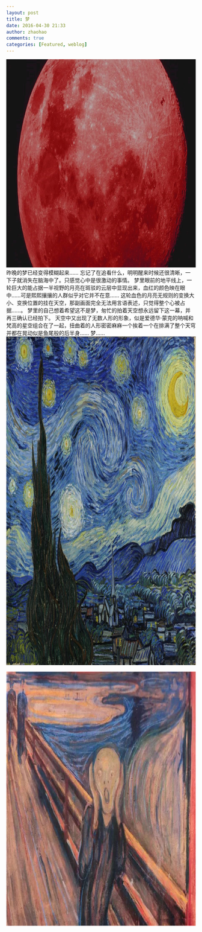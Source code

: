 ```yaml
---
layout: post
title: 梦
date: 2016-04-30 21:33
author: zhaohao
comments: true
categories: [Featured, weblog]
---
```

<a href="/Resource/redmoon-hz.jpg"><img src="/Resource/redmoon-hz.jpg" alt="redmoon-hz" width="900" height="552" class="alignnone size-full wp-image-51225" /></a>
昨晚的梦已经变得模糊起来……
忘记了在追看什么，明明醒来时候还很清晰，一下子就消失在脑海中了。只感觉心中是很激动的事情。
梦里眼前的地平线上，一轮巨大的能占据一半视野的月亮在斑驳的云层中显现出来，血红的颜色映在眼中……可是熙熙攘攘的人群似乎对它并不在意……
这轮血色的月亮无规则的变换大小、变换位置的挂在天空，那副画面完全无法用言语表述，只觉得整个心被占据……。
梦里的自己想着希望这不是梦，匆忙的拍着天空想永远留下这一幕，并再三确认已经拍下。
天空中又出现了无数人形的形象，似是爱德华·蒙克的呐喊和梵高的星空组合在了一起，扭曲着的人形密密麻麻一个挨着一个在排满了整个天穹并都在晃动似是鱼尾般的后半身……
梦……
<a href="/Resource/StarryNight-1080.jpg"><img src="/Resource/StarryNight-1080.jpg" alt="StarryNight-1080" width="1080" height="871" class="alignnone size-full wp-image-51228" /></a>

<a href="/Resource/TheScream.jpg"><img src="/Resource/TheScream.jpg" alt="TheScream" width="900" height="674" class="alignnone size-full wp-image-51231" /></a>
